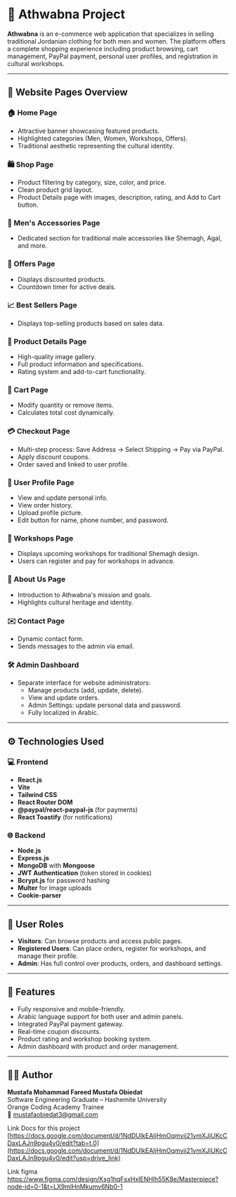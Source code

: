 # 🧵 Athwabna Project

**Athwabna** is an e-commerce web application that specializes in selling traditional Jordanian clothing for both men and women. The platform offers a complete shopping experience including product browsing, cart management, PayPal payment, personal user profiles, and registration in cultural workshops.


---

## 📄 Website Pages Overview

### 🏠 Home Page
- Attractive banner showcasing featured products.
- Highlighted categories (Men, Women, Workshops, Offers).
- Traditional aesthetic representing the cultural identity.

### 🛍️ Shop Page
- Product filtering by category, size, color, and price.
- Clean product grid layout.
- Product Details page with images, description, rating, and Add to Cart button.

### 👑 Men's Accessories Page
- Dedicated section for traditional male accessories like Shemagh, Agal, and more.

### 🎯 Offers Page
- Displays discounted products.
- Countdown timer for active deals.

### 📈 Best Sellers Page
- Displays top-selling products based on sales data.

### 📄 Product Details Page
- High-quality image gallery.
- Full product information and specifications.
- Rating system and add-to-cart functionality.

### 🛒 Cart Page
- Modify quantity or remove items.
- Calculates total cost dynamically.

### 💳 Checkout Page
- Multi-step process: Save Address → Select Shipping → Pay via PayPal.
- Apply discount coupons.
- Order saved and linked to user profile.

### 👤 User Profile Page
- View and update personal info.
- View order history.
- Upload profile picture.
- Edit button for name, phone number, and password.

### 🧵 Workshops Page
- Displays upcoming workshops for traditional Shemagh design.
- Users can register and pay for workshops in advance.

### 📢 About Us Page
- Introduction to Athwabna's mission and goals.
- Highlights cultural heritage and identity.

### ✉️ Contact Page
- Dynamic contact form.
- Sends messages to the admin via email.

### 🛠️ Admin Dashboard
- Separate interface for website administrators:
  - Manage products (add, update, delete).
  - View and update orders.
  - Admin Settings: update personal data and password.
  - Fully localized in Arabic.

---

## ⚙️ Technologies Used

### 💻 Frontend
- **React.js**
- **Vite**
- **Tailwind CSS**
- **React Router DOM**
- **@paypal/react-paypal-js** (for payments)
- **React Toastify** (for notifications)

### 🌐 Backend
- **Node.js**
- **Express.js**
- **MongoDB** with **Mongoose**
- **JWT Authentication** (token stored in cookies)
- **Bcrypt.js** for password hashing
- **Multer** for image uploads
- **Cookie-parser**

---

## 👥 User Roles

- **Visitors**: Can browse products and access public pages.
- **Registered Users**: Can place orders, register for workshops, and manage their profile.
- **Admin**: Has full control over products, orders, and dashboard settings.

---

## 🌟 Features

- Fully responsive and mobile-friendly.
- Arabic language support for both user and admin panels.
- Integrated PayPal payment gateway.
- Real-time coupon discounts.
- Product rating and workshop booking system.
- Admin dashboard with product and order management.

---

## 👨‍💻 Author

**Mustafa Mohammad Fareed Mustafa Obiedat**  
Software Engineering Graduate – Hashemite University  
Orange Coding Academy Trainee  
📧 [mustafaobiedat3@gmail.com](mailto:mustafaobiedat3@gmail.com) 

Link Docs for this project [https://docs.google.com/document/d/1NdDUIkEAIjHmOqmvij21ymXJiUKcCDaxLAJn9pgu4y0/edit?tab=t.0](https://docs.google.com/document/d/1NdDUIkEAIjHmOqmvij21ymXJiUKcCDaxLAJn9pgu4y0/edit?usp=drive_link)

Link figma https://www.figma.com/design/Ksg1hqFsxHxIENHlh55K8e/Masterpiece?node-id=0-1&t=LX9mlHnMkumv6Nb0-1
